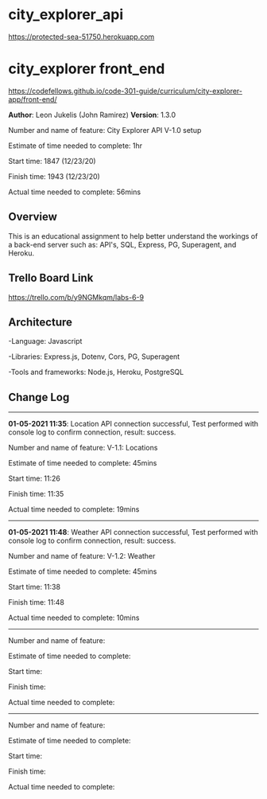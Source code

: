 # city_explorer_api
https://protected-sea-51750.herokuapp.com

# city_explorer front_end
https://codefellows.github.io/code-301-guide/curriculum/city-explorer-app/front-end/

**Author**: Leon Jukelis (John Ramirez)
**Version**: 1.3.0 

Number and name of feature: City Explorer API V-1.0 setup

Estimate of time needed to complete: 1hr

Start time: 1847 (12/23/20)

Finish time: 1943 (12/23/20)

Actual time needed to complete: 56mins

## Overview

This is an educational assignment to help better understand the workings of a back-end server such as: API's, SQL, Express, PG, Superagent, and Heroku.

## Trello Board Link

https://trello.com/b/y9NGMkqm/labs-6-9

## Architecture

-Language: Javascript

-Libraries: Express.js, Dotenv, Cors, PG, Superagent

-Tools and frameworks: Node.js, Heroku, PostgreSQL

## Change Log

---

**01-05-2021 11:35**: Location API connection successful, Test performed with console log to confirm connection, result: success.

Number and name of feature: V-1.1: Locations

Estimate of time needed to complete: 45mins

Start time: 11:26

Finish time: 11:35

Actual time needed to complete: 19mins

---

**01-05-2021 11:48**: Weather API connection successful, Test performed with console log to confirm connection, result: success.

Number and name of feature: V-1.2: Weather

Estimate of time needed to complete: 45mins

Start time: 11:38

Finish time: 11:48

Actual time needed to complete: 10mins

---

Number and name of feature: 

Estimate of time needed to complete: 

Start time: 

Finish time: 

Actual time needed to complete: 

---

Number and name of feature: 

Estimate of time needed to complete: 

Start time: 

Finish time: 

Actual time needed to complete: 





